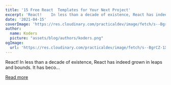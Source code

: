 ```yaml
---
title: '15 Free React  Templates for Your Next Project'
excerpt: 'React!    In less than a decade of existence, React has indeed grown in leaps and bounds. It has beco...'
date: '2021-04-15'
coverImage: 'https://res.cloudinary.com/practicaldev/image/fetch/s--BgrCZ-1X--/c_imagga_scale,f_auto,fl_progressive,h_420,q_auto,w_1000/https://dev-to-uploads.s3.amazonaws.com/uploads/articles/6gsus3ml69ow9toij4dl.png'
author:
  name: Koders
  picture: "assets/blog/authors/koders.png"
ogImage:
  url: 'https://res.cloudinary.com/practicaldev/image/fetch/s--BgrCZ-1X--/c_imagga_scale,f_auto,fl_progressive,h_420,q_auto,w_1000/https://dev-to-uploads.s3.amazonaws.com/uploads/articles/6gsus3ml69ow9toij4dl.png'
---
```


React!    In less than a decade of existence, React has indeed grown in leaps and bounds. It has beco...

[Read more](https://dev.to/exwhyzed/15-free-reactjs-templates-for-your-next-project-313m)
